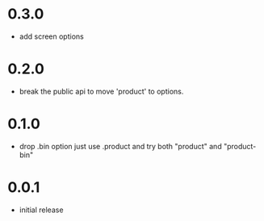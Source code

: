 # 0.3.0
  - add screen options
# 0.2.0
  - break the public api to move 'product' to options.
# 0.1.0
  - drop .bin option just use .product and try both "product" and
"product-bin"

# 0.0.1
  - initial release

